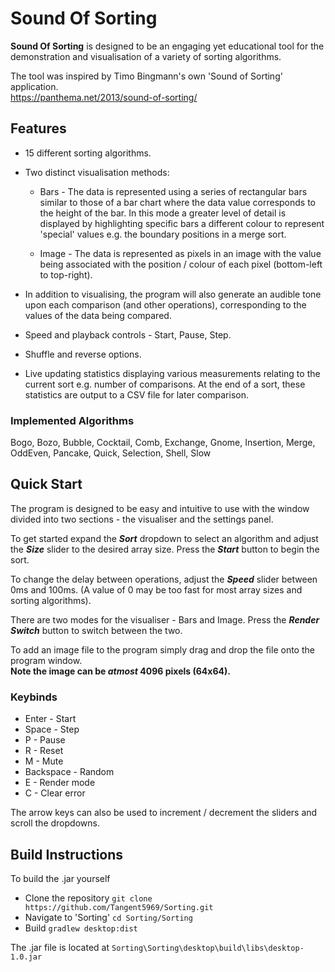# Sound Of Sorting

**Sound Of Sorting** is designed to be an engaging yet educational tool for the demonstration and visualisation 
of a variety of sorting algorithms. 

The tool was inspired by Timo Bingmann's own 'Sound of Sorting' application.  
https://panthema.net/2013/sound-of-sorting/

## Features

* 15 different sorting algorithms.

* Two distinct visualisation methods:
  * Bars  - The data is represented using a series of rectangular bars similar to those of a bar chart where the 
  data value corresponds to the height of the bar. In this mode a greater level of detail is displayed by highlighting 
  specific bars a different colour to represent 'special' values e.g. the boundary positions in a merge sort. 
  
  * Image - The data is represented as pixels in an image with the value being associated with the position / colour 
  of each pixel (bottom-left to top-right).

* In addition to visualising, the program will also generate an audible tone upon each comparison (and 
other operations), corresponding to the values of the data being compared.

* Speed and playback controls - Start, Pause, Step.

* Shuffle and reverse options.

* Live updating statistics displaying various measurements relating to 
the current sort e.g. number of comparisons. At the end of a sort, these statistics are output to a CSV file 
for later comparison.

### Implemented Algorithms

Bogo, Bozo, Bubble, Cocktail, Comb, Exchange, Gnome, Insertion, Merge, OddEven, Pancake, Quick, Selection, Shell, Slow

## Quick Start

The program is designed to be easy and intuitive to use with the window divided into two sections - the 
visualiser and the settings panel.

To get started expand the ***Sort*** dropdown to select an algorithm and adjust the ***Size*** slider to the 
desired array size. Press the ***Start*** button to begin the sort.

To change the delay between operations, adjust the ***Speed*** slider between 0ms and 100ms. (A value of 0 may 
be too fast for most array sizes and sorting algorithms).

There are two modes for the visualiser - Bars and Image. Press the ***Render Switch*** button to switch between 
the two.

To add an image file to the program simply drag and drop the file onto the program window.  
**Note the image can be _atmost_ 4096 pixels (64x64).**

### Keybinds

* Enter - Start  
* Space - Step  
* P - Pause  
* R - Reset  
* M - Mute  
* Backspace - Random  
* E - Render mode  
* C - Clear error

The arrow keys can also be used to increment / decrement the sliders and scroll the dropdowns.

## Build Instructions

To build the .jar yourself
* Clone the repository `git clone https://github.com/Tangent5969/Sorting.git`  
* Navigate to 'Sorting' `cd Sorting/Sorting`  
* Build `gradlew desktop:dist`

The .jar file is located at `Sorting\Sorting\desktop\build\libs\desktop-1.0.jar`
